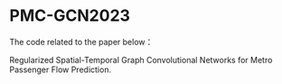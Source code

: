# PMC-GCN2023
The code related to the paper below：

Regularized Spatial-Temporal Graph Convolutional Networks for Metro Passenger Flow Prediction.
